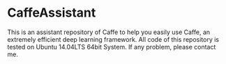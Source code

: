 # CaffeAssistant
This is an assistant repository of Caffe to help you easily use Caffe, an extremely efficient deep learning framework. All code of this repository is tested on Ubuntu 14.04LTS 64bit System. If any problem, please contact me.
